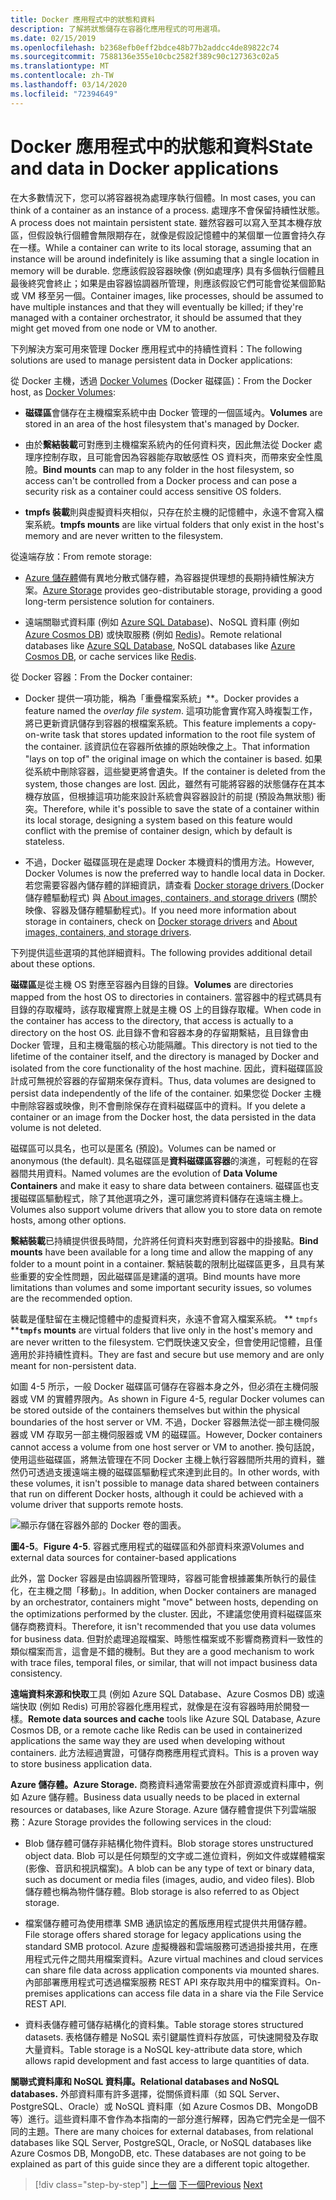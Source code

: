 ```yaml
---
title: Docker 應用程式中的狀態和資料
description: 了解將狀態儲存在容器化應用程式的可用選項。
ms.date: 02/15/2019
ms.openlocfilehash: b2368efb0eff2bdce48b77b2addcc4de89822c74
ms.sourcegitcommit: 7588136e355e10cbc2582f389c90c127363c02a5
ms.translationtype: MT
ms.contentlocale: zh-TW
ms.lasthandoff: 03/14/2020
ms.locfileid: "72394649"
---
```

# <a name="state-and-data-in-docker-applications"></a><span data-ttu-id="4d11f-103">Docker 應用程式中的狀態和資料</span><span class="sxs-lookup"><span data-stu-id="4d11f-103">State and data in Docker applications</span></span>

<span data-ttu-id="4d11f-104">在大多數情況下，您可以將容器視為處理序執行個體。</span><span class="sxs-lookup"><span data-stu-id="4d11f-104">In most cases, you can think of a container as an instance of a process.</span></span> <span data-ttu-id="4d11f-105">處理序不會保留持續性狀態。</span><span class="sxs-lookup"><span data-stu-id="4d11f-105">A process does not maintain persistent state.</span></span> <span data-ttu-id="4d11f-106">雖然容器可以寫入至其本機存放區，但假設執行個體會無限期存在，就像是假設記憶體中的某個單一位置會持久存在一樣。</span><span class="sxs-lookup"><span data-stu-id="4d11f-106">While a container can write to its local storage, assuming that an instance will be around indefinitely is like assuming that a single location in memory will be durable.</span></span> <span data-ttu-id="4d11f-107">您應該假設容器映像 (例如處理序) 具有多個執行個體且最後終究會終止；如果是由容器協調器所管理，則應該假設它們可能會從某個節點或 VM 移至另一個。</span><span class="sxs-lookup"><span data-stu-id="4d11f-107">Container images, like processes, should be assumed to have multiple instances and that they will eventually be killed; if they're managed with a container orchestrator, it should be assumed that they might get moved from one node or VM to another.</span></span>

<span data-ttu-id="4d11f-108">下列解決方案可用來管理 Docker 應用程式中的持續性資料：</span><span class="sxs-lookup"><span data-stu-id="4d11f-108">The following solutions are used to manage persistent data in Docker applications:</span></span>

<span data-ttu-id="4d11f-109">從 Docker 主機，透過 [Docker Volumes](https://docs.docker.com/engine/admin/volumes/) (Docker 磁碟區)：</span><span class="sxs-lookup"><span data-stu-id="4d11f-109">From the Docker host, as [Docker Volumes](https://docs.docker.com/engine/admin/volumes/):</span></span>

- <span data-ttu-id="4d11f-110">**磁碟區**會儲存在主機檔案系統中由 Docker 管理的一個區域內。</span><span class="sxs-lookup"><span data-stu-id="4d11f-110">**Volumes** are stored in an area of the host filesystem that's managed by Docker.</span></span>

- <span data-ttu-id="4d11f-111">由於**繫結裝載**可對應到主機檔案系統內的任何資料夾，因此無法從 Docker 處理序控制存取，且可能會因為容器能存取敏感性 OS 資料夾，而帶來安全性風險。</span><span class="sxs-lookup"><span data-stu-id="4d11f-111">**Bind mounts** can map to any folder in the host filesystem, so access can't be controlled from a Docker process and can pose a security risk as a container could access sensitive OS folders.</span></span>

- <span data-ttu-id="4d11f-112">**tmpfs 裝載**則與虛擬資料夾相似，只存在於主機的記憶體中，永遠不會寫入檔案系統。</span><span class="sxs-lookup"><span data-stu-id="4d11f-112">**tmpfs mounts** are like virtual folders that only exist in the host's memory and are never written to the filesystem.</span></span>

<span data-ttu-id="4d11f-113">從遠端存放：</span><span class="sxs-lookup"><span data-stu-id="4d11f-113">From remote storage:</span></span>

- <span data-ttu-id="4d11f-114">[Azure 儲存體](https://azure.microsoft.com/documentation/services/storage/)備有異地分散式儲存體，為容器提供理想的長期持續性解決方案。</span><span class="sxs-lookup"><span data-stu-id="4d11f-114">[Azure Storage](https://azure.microsoft.com/documentation/services/storage/) provides geo-distributable storage, providing a good long-term persistence solution for containers.</span></span>

- <span data-ttu-id="4d11f-115">遠端關聯式資料庫 (例如 [Azure SQL Database](https://azure.microsoft.com/services/sql-database/))、NoSQL 資料庫 (例如 [Azure Cosmos DB](https://docs.microsoft.com/azure/cosmos-db/introduction)) 或快取服務 (例如 [Redis](https://redis.io/))。</span><span class="sxs-lookup"><span data-stu-id="4d11f-115">Remote relational databases like [Azure SQL Database](https://azure.microsoft.com/services/sql-database/), NoSQL databases like [Azure Cosmos DB](https://docs.microsoft.com/azure/cosmos-db/introduction), or cache services like [Redis](https://redis.io/).</span></span>

<span data-ttu-id="4d11f-116">從 Docker 容器：</span><span class="sxs-lookup"><span data-stu-id="4d11f-116">From the Docker container:</span></span>

- <span data-ttu-id="4d11f-117">Docker 提供一項功能，稱為「重疊檔案系統」\*\*。</span><span class="sxs-lookup"><span data-stu-id="4d11f-117">Docker provides a feature named the *overlay file system*.</span></span> <span data-ttu-id="4d11f-118">這項功能會實作寫入時複製工作，將已更新資訊儲存到容器的根檔案系統。</span><span class="sxs-lookup"><span data-stu-id="4d11f-118">This feature implements a copy-on-write task that stores updated information to the root file system of the container.</span></span> <span data-ttu-id="4d11f-119">該資訊位在容器所依據的原始映像之上。</span><span class="sxs-lookup"><span data-stu-id="4d11f-119">That information "lays on top of" the original image on which the container is based.</span></span> <span data-ttu-id="4d11f-120">如果從系統中刪除容器，這些變更將會遺失。</span><span class="sxs-lookup"><span data-stu-id="4d11f-120">If the container is deleted from the system, those changes are lost.</span></span> <span data-ttu-id="4d11f-121">因此，雖然有可能將容器的狀態儲存在其本機存放區，但根據這項功能來設計系統會與容器設計的前提 (預設為無狀態) 衝突。</span><span class="sxs-lookup"><span data-stu-id="4d11f-121">Therefore, while it's possible to save the state of a container within its local storage, designing a system based on this feature would conflict with the premise of container design, which by default is stateless.</span></span>

- <span data-ttu-id="4d11f-122">不過，Docker 磁碟區現在是處理 Docker 本機資料的慣用方法。</span><span class="sxs-lookup"><span data-stu-id="4d11f-122">However, Docker Volumes is now the preferred way to handle local data in Docker.</span></span> <span data-ttu-id="4d11f-123">若您需要容器內儲存體的詳細資訊，請查看 [Docker storage drivers ](https://docs.docker.com/engine/userguide/storagedriver/) (Docker 儲存體驅動程式) 與 [About images, containers, and storage drivers](https://docs.docker.com/engine/userguide/storagedriver/imagesandcontainers/) (關於映像、容器及儲存體驅動程式)。</span><span class="sxs-lookup"><span data-stu-id="4d11f-123">If you need more information about storage in containers, check on [Docker storage drivers](https://docs.docker.com/engine/userguide/storagedriver/) and [About images, containers, and storage drivers](https://docs.docker.com/engine/userguide/storagedriver/imagesandcontainers/).</span></span>

<span data-ttu-id="4d11f-124">下列提供這些選項的其他詳細資料。</span><span class="sxs-lookup"><span data-stu-id="4d11f-124">The following provides additional detail about these options.</span></span>

<span data-ttu-id="4d11f-125">**磁碟區**是從主機 OS 對應至容器內目錄的目錄。</span><span class="sxs-lookup"><span data-stu-id="4d11f-125">**Volumes** are directories mapped from the host OS to directories in containers.</span></span> <span data-ttu-id="4d11f-126">當容器中的程式碼具有目錄的存取權時，該存取權實際上就是主機 OS 上的目錄存取權。</span><span class="sxs-lookup"><span data-stu-id="4d11f-126">When code in the container has access to the directory, that access is actually to a directory on the host OS.</span></span> <span data-ttu-id="4d11f-127">此目錄不會和容器本身的存留期繫結，且目錄會由 Docker 管理，且和主機電腦的核心功能隔離。</span><span class="sxs-lookup"><span data-stu-id="4d11f-127">This directory is not tied to the lifetime of the container itself, and the directory is managed by Docker and isolated from the core functionality of the host machine.</span></span> <span data-ttu-id="4d11f-128">因此，資料磁碟區設計成可無視於容器的存留期來保存資料。</span><span class="sxs-lookup"><span data-stu-id="4d11f-128">Thus, data volumes are designed to persist data independently of the life of the container.</span></span> <span data-ttu-id="4d11f-129">如果您從 Docker 主機中刪除容器或映像，則不會刪除保存在資料磁碟區中的資料。</span><span class="sxs-lookup"><span data-stu-id="4d11f-129">If you delete a container or an image from the Docker host, the data persisted in the data volume is not deleted.</span></span>

<span data-ttu-id="4d11f-130">磁碟區可以具名，也可以是匿名 (預設)。</span><span class="sxs-lookup"><span data-stu-id="4d11f-130">Volumes can be named or anonymous (the default).</span></span> <span data-ttu-id="4d11f-131">具名磁碟區是**資料磁碟區容器**的演進，可輕鬆的在容器間共用資料。</span><span class="sxs-lookup"><span data-stu-id="4d11f-131">Named volumes are the evolution of **Data Volume Containers** and make it easy to share data between containers.</span></span> <span data-ttu-id="4d11f-132">磁碟區也支援磁碟區驅動程式，除了其他選項之外，還可讓您將資料儲存在遠端主機上。</span><span class="sxs-lookup"><span data-stu-id="4d11f-132">Volumes also support volume drivers that allow you to store data on remote hosts, among other options.</span></span>

<span data-ttu-id="4d11f-133">**繫結裝載**已持續提供很長時間，允許將任何資料夾對應到容器中的掛接點。</span><span class="sxs-lookup"><span data-stu-id="4d11f-133">**Bind mounts** have been available for a long time and allow the mapping of any folder to a mount point in a container.</span></span> <span data-ttu-id="4d11f-134">繫結裝載的限制比磁碟區更多，且具有某些重要的安全性問題，因此磁碟區是建議的選項。</span><span class="sxs-lookup"><span data-stu-id="4d11f-134">Bind mounts have more limitations than volumes and some important security issues, so volumes are the recommended option.</span></span>

<span data-ttu-id="4d11f-135">裝載是僅駐留在主機記憶體中的虛擬資料夾，永遠不會寫入檔案系統。 \*\* `tmpfs` \*\*</span><span class="sxs-lookup"><span data-stu-id="4d11f-135">**`tmpfs` mounts** are virtual folders that live only in the host's memory and are never written to the filesystem.</span></span> <span data-ttu-id="4d11f-136">它們既快速又安全，但會使用記憶體，且僅適用於非持續性資料。</span><span class="sxs-lookup"><span data-stu-id="4d11f-136">They are fast and secure but use memory and are only meant for non-persistent data.</span></span>

<span data-ttu-id="4d11f-137">如圖 4-5 所示，一般 Docker 磁碟區可儲存在容器本身之外，但必須在主機伺服器或 VM 的實體界限內。</span><span class="sxs-lookup"><span data-stu-id="4d11f-137">As shown in Figure 4-5, regular Docker volumes can be stored outside of the containers themselves but within the physical boundaries of the host server or VM.</span></span> <span data-ttu-id="4d11f-138">不過，Docker 容器無法從一部主機伺服器或 VM 存取另一部主機伺服器或 VM 的磁碟區。</span><span class="sxs-lookup"><span data-stu-id="4d11f-138">However, Docker containers cannot access a volume from one host server or VM to another.</span></span> <span data-ttu-id="4d11f-139">換句話說，使用這些磁碟區，將無法管理在不同 Docker 主機上執行容器間所共用的資料，雖然仍可透過支援遠端主機的磁碟區驅動程式來達到此目的。</span><span class="sxs-lookup"><span data-stu-id="4d11f-139">In other words, with these volumes, it isn't possible to manage data shared between containers that run on different Docker hosts, although it could be achieved with a volume driver that supports remote hosts.</span></span>

![顯示存儲在容器外部的 Docker 卷的圖表。](./media/state-and-data-in-docker-applications/container-based-application-external-data-sources.png)

<span data-ttu-id="4d11f-141">**圖4-5**。</span><span class="sxs-lookup"><span data-stu-id="4d11f-141">**Figure 4-5**.</span></span> <span data-ttu-id="4d11f-142">容器式應用程式的磁碟區和外部資料來源</span><span class="sxs-lookup"><span data-stu-id="4d11f-142">Volumes and external data sources for container-based applications</span></span>

<span data-ttu-id="4d11f-143">此外，當 Docker 容器是由協調器所管理時，容器可能會根據叢集所執行的最佳化，在主機之間「移動」。</span><span class="sxs-lookup"><span data-stu-id="4d11f-143">In addition, when Docker containers are managed by an orchestrator, containers might "move" between hosts, depending on the optimizations performed by the cluster.</span></span> <span data-ttu-id="4d11f-144">因此，不建議您使用資料磁碟區來儲存商務資料。</span><span class="sxs-lookup"><span data-stu-id="4d11f-144">Therefore, it isn't recommended that you use data volumes for business data.</span></span> <span data-ttu-id="4d11f-145">但對於處理追蹤檔案、時態性檔案或不影響商務資料一致性的類似檔案而言，這會是不錯的機制。</span><span class="sxs-lookup"><span data-stu-id="4d11f-145">But they are a good mechanism to work with trace files, temporal files, or similar, that will not impact business data consistency.</span></span>

<span data-ttu-id="4d11f-146">**遠端資料來源和快取**工具 (例如 Azure SQL Database、Azure Cosmos DB) 或遠端快取 (例如 Redis) 可用於容器化應用程式，就像是在沒有容器時用於開發一樣。</span><span class="sxs-lookup"><span data-stu-id="4d11f-146">**Remote data sources and cache** tools like Azure SQL Database, Azure Cosmos DB, or a remote cache like Redis can be used in containerized applications the same way they are used when developing without containers.</span></span> <span data-ttu-id="4d11f-147">此方法經過實證，可儲存商務應用程式資料。</span><span class="sxs-lookup"><span data-stu-id="4d11f-147">This is a proven way to store business application data.</span></span>

<span data-ttu-id="4d11f-148">**Azure 儲存體。**</span><span class="sxs-lookup"><span data-stu-id="4d11f-148">**Azure Storage.**</span></span> <span data-ttu-id="4d11f-149">商務資料通常需要放在外部資源或資料庫中，例如 Azure 儲存體。</span><span class="sxs-lookup"><span data-stu-id="4d11f-149">Business data usually needs to be placed in external resources or databases, like Azure Storage.</span></span> <span data-ttu-id="4d11f-150">Azure 儲存體會提供下列雲端服務：</span><span class="sxs-lookup"><span data-stu-id="4d11f-150">Azure Storage provides the following services in the cloud:</span></span>

- <span data-ttu-id="4d11f-151">Blob 儲存體可儲存非結構化物件資料。</span><span class="sxs-lookup"><span data-stu-id="4d11f-151">Blob storage stores unstructured object data.</span></span> <span data-ttu-id="4d11f-152">Blob 可以是任何類型的文字或二進位資料，例如文件或媒體檔案 (影像、音訊和視訊檔案)。</span><span class="sxs-lookup"><span data-stu-id="4d11f-152">A blob can be any type of text or binary data, such as document or media files (images, audio, and video files).</span></span> <span data-ttu-id="4d11f-153">Blob 儲存體也稱為物件儲存體。</span><span class="sxs-lookup"><span data-stu-id="4d11f-153">Blob storage is also referred to as Object storage.</span></span>

- <span data-ttu-id="4d11f-154">檔案儲存體可為使用標準 SMB 通訊協定的舊版應用程式提供共用儲存體。</span><span class="sxs-lookup"><span data-stu-id="4d11f-154">File storage offers shared storage for legacy applications using the standard SMB protocol.</span></span> <span data-ttu-id="4d11f-155">Azure 虛擬機器和雲端服務可透過掛接共用，在應用程式元件之間共用檔案資料。</span><span class="sxs-lookup"><span data-stu-id="4d11f-155">Azure virtual machines and cloud services can share file data across application components via mounted shares.</span></span> <span data-ttu-id="4d11f-156">內部部署應用程式可透過檔案服務 REST API 來存取共用中的檔案資料。</span><span class="sxs-lookup"><span data-stu-id="4d11f-156">On-premises applications can access file data in a share via the File Service REST API.</span></span>

- <span data-ttu-id="4d11f-157">資料表儲存體可儲存結構化的資料集。</span><span class="sxs-lookup"><span data-stu-id="4d11f-157">Table storage stores structured datasets.</span></span> <span data-ttu-id="4d11f-158">表格儲存體是 NoSQL 索引鍵屬性資料存放區，可快速開發及存取大量資料。</span><span class="sxs-lookup"><span data-stu-id="4d11f-158">Table storage is a NoSQL key-attribute data store, which allows rapid development and fast access to large quantities of data.</span></span>

<span data-ttu-id="4d11f-159">**關聯式資料庫和 NoSQL 資料庫。**</span><span class="sxs-lookup"><span data-stu-id="4d11f-159">**Relational databases and NoSQL databases.**</span></span> <span data-ttu-id="4d11f-160">外部資料庫有許多選擇，從關係資料庫（如 SQL Server、PostgreSQL、Oracle）或 NoSQL 資料庫（如 Azure Cosmos DB、MongoDB 等）進行。這些資料庫不會作為本指南的一部分進行解釋，因為它們完全是一個不同的主題。</span><span class="sxs-lookup"><span data-stu-id="4d11f-160">There are many choices for external databases, from relational databases like SQL Server, PostgreSQL, Oracle, or NoSQL databases like Azure Cosmos DB, MongoDB, etc. These databases are not going to be explained as part of this guide since they are a different topic altogether.</span></span>

>[!div class="step-by-step"]
><span data-ttu-id="4d11f-161">[上一個](monolithic-applications.md)
>[下一個](soa-applications.md)</span><span class="sxs-lookup"><span data-stu-id="4d11f-161">[Previous](monolithic-applications.md)
[Next](soa-applications.md)</span></span>
